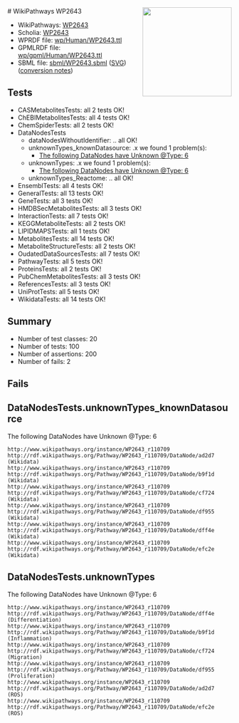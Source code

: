 <img style="float: right; width: 200px" src="../logo.png" />
# WikiPathways WP2643

* WikiPathways: [WP2643](https://identifiers.org/wikipathways:WP2643)
* Scholia: [WP2643](https://scholia.toolforge.org/wikipathways/WP2643)
* WPRDF file: [wp/Human/WP2643.ttl](../wp/Human/WP2643.ttl)
* GPMLRDF file: [wp/gpml/Human/WP2643.ttl](../wp/gpml/Human/WP2643.ttl)
* SBML file: [sbml/WP2643.sbml](../sbml/WP2643.sbml) ([SVG](../sbml/WP2643.svg)) ([conversion notes](../sbml/WP2643.txt))

## Tests
* CASMetabolitesTests: all 2 tests OK!
* ChEBIMetabolitesTests: all 4 tests OK!
* ChemSpiderTests: all 2 tests OK!
* DataNodesTests
    * dataNodesWithoutIdentifier: .. all OK!
    * unknownTypes_knownDatasource: .x we found 1 problem(s):
        * [The following DataNodes have Unknown @Type: 6](#904516db)
    * unknownTypes: .x we found 1 problem(s):
        * [The following DataNodes have Unknown @Type: 6](#839973e4)
    * unknownTypes_Reactome: .. all OK!
* EnsemblTests: all 4 tests OK!
* GeneralTests: all 13 tests OK!
* GeneTests: all 3 tests OK!
* HMDBSecMetabolitesTests: all 3 tests OK!
* InteractionTests: all 7 tests OK!
* KEGGMetaboliteTests: all 2 tests OK!
* LIPIDMAPSTests: all 1 tests OK!
* MetabolitesTests: all 14 tests OK!
* MetaboliteStructureTests: all 2 tests OK!
* OudatedDataSourcesTests: all 7 tests OK!
* PathwayTests: all 5 tests OK!
* ProteinsTests: all 2 tests OK!
* PubChemMetabolitesTests: all 3 tests OK!
* ReferencesTests: all 3 tests OK!
* UniProtTests: all 5 tests OK!
* WikidataTests: all 14 tests OK!


## Summary

* Number of test classes: 20
* Number of tests: 100
* Number of assertions: 200
* Number of fails: 2

## Fails

<a name="904516db" />

## DataNodesTests.unknownTypes_knownDatasource

The following DataNodes have Unknown @Type: 6
```
http://www.wikipathways.org/instance/WP2643_r110709 http://rdf.wikipathways.org/Pathway/WP2643_r110709/DataNode/ad2d7 (Wikidata)
http://www.wikipathways.org/instance/WP2643_r110709 http://rdf.wikipathways.org/Pathway/WP2643_r110709/DataNode/b9f1d (Wikidata)
http://www.wikipathways.org/instance/WP2643_r110709 http://rdf.wikipathways.org/Pathway/WP2643_r110709/DataNode/cf724 (Wikidata)
http://www.wikipathways.org/instance/WP2643_r110709 http://rdf.wikipathways.org/Pathway/WP2643_r110709/DataNode/df955 (Wikidata)
http://www.wikipathways.org/instance/WP2643_r110709 http://rdf.wikipathways.org/Pathway/WP2643_r110709/DataNode/dff4e (Wikidata)
http://www.wikipathways.org/instance/WP2643_r110709 http://rdf.wikipathways.org/Pathway/WP2643_r110709/DataNode/efc2e (Wikidata)
```

<a name="839973e4" />

## DataNodesTests.unknownTypes

The following DataNodes have Unknown @Type: 6
```
http://www.wikipathways.org/instance/WP2643_r110709 http://rdf.wikipathways.org/Pathway/WP2643_r110709/DataNode/dff4e (Differentiation)
http://www.wikipathways.org/instance/WP2643_r110709 http://rdf.wikipathways.org/Pathway/WP2643_r110709/DataNode/b9f1d (Inflammation)
http://www.wikipathways.org/instance/WP2643_r110709 http://rdf.wikipathways.org/Pathway/WP2643_r110709/DataNode/cf724 (Migration)
http://www.wikipathways.org/instance/WP2643_r110709 http://rdf.wikipathways.org/Pathway/WP2643_r110709/DataNode/df955 (Proliferation)
http://www.wikipathways.org/instance/WP2643_r110709 http://rdf.wikipathways.org/Pathway/WP2643_r110709/DataNode/ad2d7 (ROS)
http://www.wikipathways.org/instance/WP2643_r110709 http://rdf.wikipathways.org/Pathway/WP2643_r110709/DataNode/efc2e (ROS)
```


